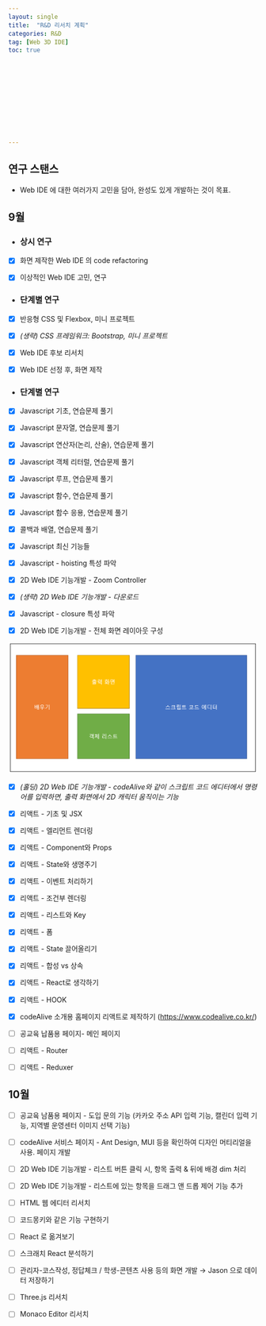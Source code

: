 ```yaml
---
layout: single
title:  "R&D 리서치 계획"
categories: R&D
tag: [Web 3D IDE]
toc: true 










---
```


## 연구 스탠스

- Web IDE 에 대한 여러가지 고민을 담아, 완성도 있게 개발하는 것이 목표.









## 9월

- ### 상시 연구

- [x] 화면 제작한 Web IDE 의 code refactoring

- [x] 이상적인 Web IDE 고민, 연구



- ### 단계별 연구

- [x] 반응형 CSS 및 Flexbox, 미니 프로젝트

- [x] *(생략) CSS 프레임워크: Bootstrap, 미니 프로젝트*

- [x] Web IDE 후보 리서치

- [x] Web IDE 선정 후, 화면 제작



- ### 단계별 연구

- [x] Javascript 기초, 연습문제 풀기

- [x] Javascript 문자열, 연습문제 풀기

- [x] Javascript 연산자(논리, 산술), 연습문제 풀기

- [x] Javascript 객체 리터럴, 연습문제 풀기

- [x] Javascript 루프, 연습문제 풀기

- [x] Javascript 함수, 연습문제 풀기

- [x] Javascript 함수 응용, 연습문제 풀기

- [x] 콜백과 배열, 연습문제 풀기

- [x] Javascript 최신 기능들

- [x] Javascript - hoisting 특성 파악

- [x] 2D Web IDE 기능개발 - Zoom Controller

- [x] *(생략) 2D Web IDE 기능개발 - 다운로드*

- [x] Javascript - closure 특성 파악

- [x] 2D Web IDE 기능개발 - 전체 화면 레이아웃 구성

![image-20220915162740776](/assets/img/image-20220915162740776.png)

- [x] *(홀딩) 2D Web IDE 기능개발 - codeAlive와 같이 스크립트 코드 에디터에서 명령어를 입력하면, 출력 화면에서 2D 캐릭터 움직이는 기능*
- [x] 리액트 - 기초 및 JSX
- [x] 리액트 - 엘리먼트 렌더링
- [x] 리액트 - Component와 Props
- [x] 리액트 - State와 생명주기
- [x] 리액트 - 이벤트 처리하기
- [x] 리액트 - 조건부 렌더링
- [x] 리액트 - 리스트와 Key
- [x] 리액트 - 폼
- [x] 리액트 - State 끌어올리기
- [x] 리액트 - 합성 vs 상속
- [x] 리액트 - React로 생각하기
- [x] 리액트 - HOOK
- [x] codeAlive 소개용 홈페이지 리액트로 제작하기 (https://www.codealive.co.kr/)
- [ ] 공교육 납품용 페이지- 메인 페이지
- [ ] 리액트 - Router
- [ ] 리액트 - Reduxer







## 10월

- [ ] 공교육 남품용 페이지 - 도입 문의 기능 (카카오 주소 API 입력 기능, 캘린더 입력 기능, 지역별 운영센터 이미지 선택 기능)
- [ ] codeAlive 서비스 페이지 - Ant Design, MUI 등을 확인하여 디자인 머티리얼을 사용. 페이지 개발
- [ ] 2D Web IDE 기능개발 - 리스트 버튼 클릭 시, 항목 출력 & 뒤에 배경 dim 처리
- [ ] 2D Web IDE 기능개발 - 리스트에 있는 항목을 드래그 앤 드롭 제어 기능 추가
- [ ] HTML 웹 에디터 리서치
- [ ] 코드몽키와 같은 기능 구현하기
- [ ] React 로 옮겨보기
- [ ] 스크래치 React 분석하기
- [ ] 관리자-코스작성, 정답체크 / 학생-콘텐츠 사용 등의 화면 개발 → Jason 으로 데이터 저장하기
- [ ] Three.js 리서치
- [ ] Monaco Editor 리서치




